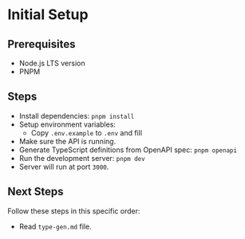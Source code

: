 # Initial Setup

## Prerequisites

- Node.js LTS version
- PNPM

## Steps

- Install dependencies: `pnpm install`
- Setup environment variables:
  - Copy `.env.example` to `.env` and fill
- Make sure the API is running.
- Generate TypeScript definitions from OpenAPI spec: `pnpm openapi`
- Run the development server: `pnpm dev`
- Server will run at port `3000`.

## Next Steps

Follow these steps in this specific order:

- Read `type-gen.md` file.

